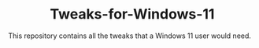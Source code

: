 <h1 style=text-align:center;>Tweaks-for-Windows-11</h1>
This repository contains all the tweaks that a Windows 11 user would need.
